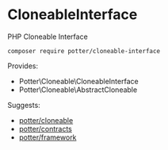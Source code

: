 # CloneableInterface
PHP Cloneable Interface

`composer require potter/cloneable-interface`

Provides:

 * Potter\Cloneable\CloneableInterface
 * Potter\Cloneable\AbstractCloneable

Suggests:
 * [potter/cloneable](https://github.com/jaypotter/Cloneable)
 * [potter/contracts](https://github.com/jaypotter/Contracts)
 * [potter/framework](https://github.com/jaypotter/Framework)
